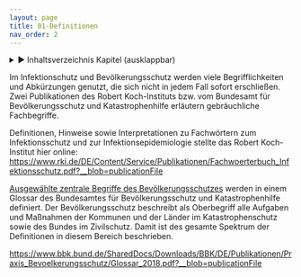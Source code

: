 ```yaml
---
layout: page
title: 01-Definitionen
nav_order: 2
---
```

 
<details markdown="block"> 
  <summary> 
      &#9658; Inhaltsverzeichnis Kapitel (ausklappbar) 
  </summary>
 
1. TOC
{:toc}
 </details>
 
   <p></p>
 
 
Im Infektionschutz und Bevölkerungsschutz werden viele Begrifflichkeiten
und Abkürzungen genutzt, die sich nicht in jedem Fall sofort
erschließen. Zwei Publikationen des Robert Koch-Instituts bzw. vom
Bundesamt für Bevölkerungsschutz und Katastrophenhilfe erläutern
gebräuchliche Fachbegriffe.

Definitionen, Hinweise sowie Interpretationen zu Fachwörtern zum
Infektionsschutz und zur Infektionsepidemiologie stellte das Robert
Koch-Institut hier online:
<https://www.rki.de/DE/Content/Service/Publikationen/Fachwoerterbuch_Infektionsschutz.pdf?__blob=publicationFile>

[Ausgewählte zentrale Begriffe des
Bevölkerungsschutzes](https://www.bbk.bund.de/SharedDocs/Downloads/BBK/DE/Publikationen/Praxis_Bevoelkerungsschutz/Glossar_2018.pdf?__blob=publicationFile "Definitionen BBK")
werden in einem Glossar des Bundesamtes für Bevölkerungsschutz und
Katastrophenhilfe definiert. Der Bevölkerungsschutz beschreibt als
Oberbegriff alle Aufgaben und Maßnahmen der Kommunen und der Länder im
Katastrophenschutz sowie des Bundes im Zivilschutz. Damit ist des
gesamte Spektrum der Definitionen in diesem Bereich
beschrieben.

<https://www.bbk.bund.de/SharedDocs/Downloads/BBK/DE/Publikationen/Praxis_Bevoelkerungsschutz/Glossar_2018.pdf?__blob=publicationFile>

<div class="section fnlist" data-role="doc-footnotes">

</div>
